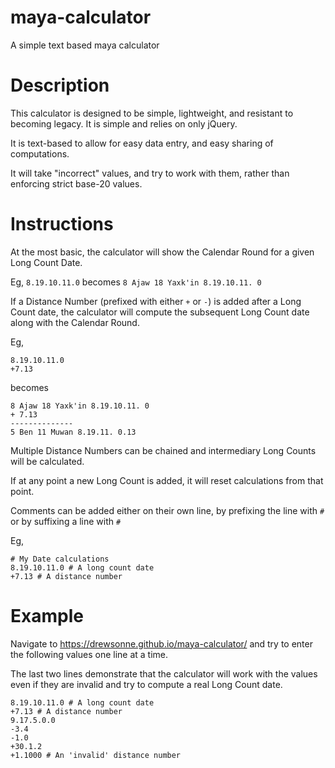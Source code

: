 # maya-calculator
A simple text based maya calculator

# Description
This calculator is designed to be simple, lightweight, and resistant to 
becoming legacy. It is simple and relies on only jQuery.

It is text-based to allow for easy data entry, and easy sharing
of computations.

It will take "incorrect" values, and try to work with them, rather
than enforcing  strict base-20 values.

# Instructions

At the most basic, the calculator will show the Calendar Round for a
given Long Count Date.

Eg, `8.19.10.11.0` becomes `8 Ajaw 18 Yaxk'in 8.19.10.11. 0`

If a Distance Number (prefixed with either `+` or `-`) is added after a 
Long Count date, the calculator will compute the subsequent Long Count
date along with the Calendar Round.

Eg, 

```
8.19.10.11.0
+7.13
```

becomes 

```
8 Ajaw 18 Yaxk'in 8.19.10.11. 0
+ 7.13
--------------
5 Ben 11 Muwan 8.19.11. 0.13
```

Multiple Distance Numbers can be chained and intermediary Long Counts
will be calculated.

If at any point a new Long Count is added, it will reset calculations
from that point.

Comments can be added either on their own line, by prefixing the line with `#` or by suffixing a line with `#`

Eg,

```
# My Date calculations
8.19.10.11.0 # A long count date
+7.13 # A distance number
```

# Example
Navigate to https://drewsonne.github.io/maya-calculator/ and
try to enter the following values one line at a time.

The last two lines demonstrate that the calculator will work with
the values even if they are invalid and try to compute a real 
Long Count date.

```
8.19.10.11.0 # A long count date
+7.13 # A distance number
9.17.5.0.0
-3.4
-1.0
+30.1.2
+1.1000 # An 'invalid' distance number
```
